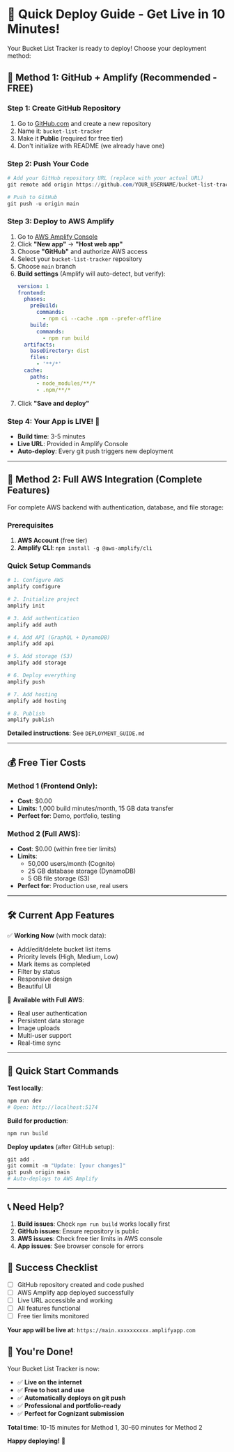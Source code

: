 # 🚀 **Quick Deploy Guide - Get Live in 10 Minutes!**

Your Bucket List Tracker is ready to deploy! Choose your deployment method:

## 🎯 **Method 1: GitHub + Amplify (Recommended - FREE)**

### Step 1: Create GitHub Repository
1. Go to [GitHub.com](https://github.com) and create a new repository
2. Name it: `bucket-list-tracker`
3. Make it **Public** (required for free tier)
4. Don't initialize with README (we already have one)

### Step 2: Push Your Code
```powershell
# Add your GitHub repository URL (replace with your actual URL)
git remote add origin https://github.com/YOUR_USERNAME/bucket-list-tracker.git

# Push to GitHub
git push -u origin main
```

### Step 3: Deploy to AWS Amplify
1. Go to [AWS Amplify Console](https://console.aws.amazon.com/amplify/)
2. Click **"New app"** → **"Host web app"**
3. Choose **"GitHub"** and authorize AWS access
4. Select your `bucket-list-tracker` repository
5. Choose `main` branch
6. **Build settings** (Amplify will auto-detect, but verify):
   ```yaml
   version: 1
   frontend:
     phases:
       preBuild:
         commands:
           - npm ci --cache .npm --prefer-offline
       build:
         commands:
           - npm run build
     artifacts:
       baseDirectory: dist
       files:
         - '**/*'
     cache:
       paths:
         - node_modules/**/*
         - .npm/**/*
   ```
7. Click **"Save and deploy"**

### Step 4: Your App is LIVE! 🎉
- **Build time**: 3-5 minutes
- **Live URL**: Provided in Amplify Console
- **Auto-deploy**: Every git push triggers new deployment

---

## 🎯 **Method 2: Full AWS Integration (Complete Features)**

For complete AWS backend with authentication, database, and file storage:

### Prerequisites
1. **AWS Account** (free tier)
2. **Amplify CLI**: `npm install -g @aws-amplify/cli`

### Quick Setup Commands
```powershell
# 1. Configure AWS
amplify configure

# 2. Initialize project
amplify init

# 3. Add authentication
amplify add auth

# 4. Add API (GraphQL + DynamoDB)
amplify add api

# 5. Add storage (S3)
amplify add storage

# 6. Deploy everything
amplify push

# 7. Add hosting
amplify add hosting

# 8. Publish
amplify publish
```

**Detailed instructions**: See `DEPLOYMENT_GUIDE.md`

---

## 💰 **Free Tier Costs**

### Method 1 (Frontend Only):
- **Cost**: $0.00
- **Limits**: 1,000 build minutes/month, 15 GB data transfer
- **Perfect for**: Demo, portfolio, testing

### Method 2 (Full AWS):
- **Cost**: $0.00 (within free tier limits)
- **Limits**: 
  - 50,000 users/month (Cognito)
  - 25 GB database storage (DynamoDB)
  - 5 GB file storage (S3)
- **Perfect for**: Production use, real users

---

## 🛠️ **Current App Features**

✅ **Working Now** (with mock data):
- Add/edit/delete bucket list items
- Priority levels (High, Medium, Low)
- Mark items as completed
- Filter by status
- Responsive design
- Beautiful UI

🔄 **Available with Full AWS**:
- Real user authentication
- Persistent data storage
- Image uploads
- Multi-user support
- Real-time sync

---

## 🚀 **Quick Start Commands**

**Test locally**:
```powershell
npm run dev
# Open: http://localhost:5174
```

**Build for production**:
```powershell
npm run build
```

**Deploy updates** (after GitHub setup):
```powershell
git add .
git commit -m "Update: [your changes]"
git push origin main
# Auto-deploys to AWS Amplify
```

---

## 📞 **Need Help?**

1. **Build issues**: Check `npm run build` works locally first
2. **GitHub issues**: Ensure repository is public
3. **AWS issues**: Check free tier limits in AWS console
4. **App issues**: See browser console for errors

## 🎯 **Success Checklist**

- [ ] GitHub repository created and code pushed
- [ ] AWS Amplify app deployed successfully
- [ ] Live URL accessible and working
- [ ] All features functional
- [ ] Free tier limits monitored

**Your app will be live at**: `https://main.xxxxxxxxxx.amplifyapp.com`

## 🎉 **You're Done!**

Your Bucket List Tracker is now:
- ✅ **Live on the internet**
- ✅ **Free to host and use**
- ✅ **Automatically deploys on git push**
- ✅ **Professional and portfolio-ready**
- ✅ **Perfect for Cognizant submission**

**Total time**: 10-15 minutes for Method 1, 30-60 minutes for Method 2

**Happy deploying!** 🚀
